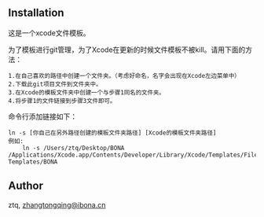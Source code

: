 

## Installation

这是一个xcode文件模板。  

为了模板进行git管理，为了Xcode在更新的时候文件模板不被kill。请用下面的方法：  

	1.在自己喜欢的路径中创建一个文件夹。（考虑好命名，名字会出现在Xcode左边菜单中）
	2.下载此git项目文件到文件夹中。
	3.在Xcode的模板文件夹中创建一个与步骤1同名的文件夹。
	4.将步骤1的文件链接到步骤3文件即可。  
命令行添加链接如下：  

	ln -s [你自己在另外路径创建的模板文件夹路径] [Xcode的模板文件夹路径]
	例如:
		ln -s /Users/ztq/Desktop/BONA /Applications/Xcode.app/Contents/Developer/Library/Xcode/Templates/File\ Templates/BONA
		
## Author

ztq, zhangtongqing@ibona.cn


